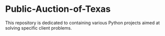 # Public-Auction-of-Texas
This repository is dedicated to containing various Python projects aimed at solving specific client problems.
